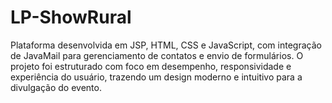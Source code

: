 # LP-ShowRural
Plataforma desenvolvida em JSP, HTML, CSS e JavaScript, com integração de JavaMail para gerenciamento de contatos e envio de formulários. O projeto foi estruturado com foco em desempenho, responsividade e experiência do usuário, trazendo um design moderno e intuitivo para a divulgação do evento.
